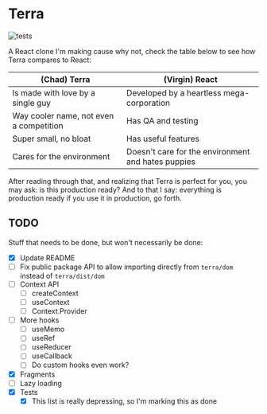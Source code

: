 # Terra

![tests](https://github.com/alevann/terra/actions/workflows/tests.yml/badge.svg?event=push)

A React clone I'm making cause why not, check the table below to see how Terra compares to React:

| (Chad) Terra                            | (Virgin) React                                     |
|-----------------------------------------|----------------------------------------------------|
| Is made with love by a single guy       | Developed by a heartless mega-corporation          |
| Way cooler name, not even a competition | Has QA and testing                                 |
| Super small, no bloat                   | Has useful features                                |
| Cares for the environment               | Doesn't care for the environment and hates puppies |

After reading through that, and realizing that Terra is perfect for you, you may ask: is this production ready?
And to that I say: everything is production ready if you use it in production, go forth.

## TODO

Stuff that needs to be done, but won't necessarily be done:

* [x] Update README
* [ ] Fix public package API to allow importing directly from `terra/dom` instead of `terra/dist/dom`
* [ ] Context API
  * [ ] createContext
  * [ ] useContext
  * [ ] Context.Provider
* [ ] More hooks
  * [ ] useMemo
  * [ ] useRef
  * [ ] useReducer
  * [ ] useCallback
  * [ ] Do custom hooks even work?
* [x] Fragments
* [ ] Lazy loading
* [x] Tests
  * [x] This list is really depressing, so I'm marking this as done 
